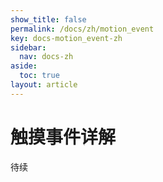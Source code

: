 ```yaml
---
show_title: false
permalink: /docs/zh/motion_event
key: docs-motion_event-zh
sidebar:
  nav: docs-zh
aside:
  toc: true
layout: article
---
```

# 触摸事件详解
待续